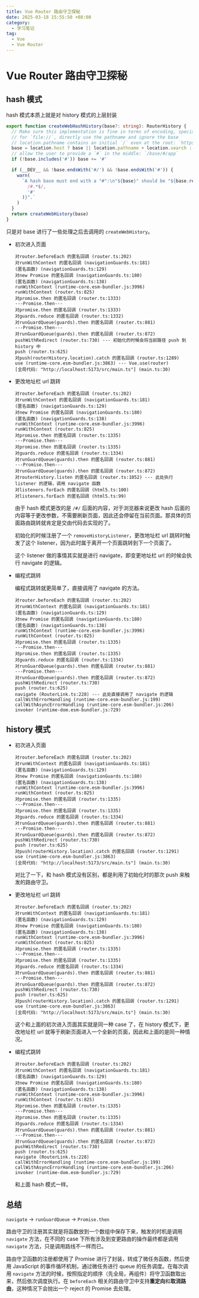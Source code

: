 ```yaml
---
title: Vue Router 路由守卫探秘
date: 2025-03-18 15:55:50 +08:00
category:
  - 学习笔记
tag:
  - Vue
  - Vue Router
---
```


# Vue Router 路由守卫探秘

## hash 模式

hash 模式本质上就是对 history 模式的上层封装

```typescript
export function createWebHashHistory(base?: string): RouterHistory {
  // Make sure this implementation is fine in terms of encoding, specially for IE11
  // for `file://`, directly use the pathname and ignore the base
  // location.pathname contains an initial `/` even at the root: `https://example.com`
  base = location.host ? base || location.pathname + location.search : ''
  // allow the user to provide a `#` in the middle: `/base/#/app`
  if (!base.includes('#')) base += '#'

  if (__DEV__ && !base.endsWith('#/') && !base.endsWith('#')) {
    warn(
      `A hash base must end with a "#":\n"${base}" should be "${base.replace(
        /#.*$/,
        '#'
      )}".`
    )
  }
  return createWebHistory(base)
}
```

只是对 base 进行了一些处理之后去调用的 `createWebHistory`。

- 初次进入页面

  ```
  对router.beforeEach 的匿名回调 (router.ts:202)
  对runWithContext 的匿名回调 (navigationGuards.ts:181)
  (匿名函数) (navigationGuards.ts:129)
  对new Promise 的匿名回调 (navigationGuards.ts:180)
  (匿名函数) (navigationGuards.ts:138)
  runWithContext (runtime-core.esm-bundler.js:3996)
  runWithContext (router.ts:825)
  对promise.then 的匿名回调 (router.ts:1333)
  ---Promise.then---
  对promise.then 的匿名回调 (router.ts:1333)
  对guards.reduce 的匿名回调 (router.ts:1332)
  对runGuardQueue(guards).then 的匿名回调 (router.ts:881)
  ---Promise.then---
  对runGuardQueue(guards).then 的匿名回调 (router.ts:872)
  pushWithRedirect (router.ts:730) --- 初始化的时候会将当前路径 push 到 history 中
  push (router.ts:625)
  对push(routerHistory.location).catch 的匿名回调 (router.ts:1289)
  use (runtime-core.esm-bundler.js:3863) --- Vue.use(router)
  [全局代码: "http://localhost:5173/src/main.ts"] (main.ts:30)
  ```

- 更改地址栏 url 跳转

  ```
  对router.beforeEach 的匿名回调 (router.ts:202)
  对runWithContext 的匿名回调 (navigationGuards.ts:181)
  (匿名函数) (navigationGuards.ts:129)
  对new Promise 的匿名回调 (navigationGuards.ts:180)
  (匿名函数) (navigationGuards.ts:138)
  runWithContext (runtime-core.esm-bundler.js:3996)
  runWithContext (router.ts:825)
  对promise.then 的匿名回调 (router.ts:1335)
  ---Promise.then---
  对promise.then 的匿名回调 (router.ts:1335)
  对guards.reduce 的匿名回调 (router.ts:1334)
  对runGuardQueue(guards).then 的匿名回调 (router.ts:881)
  ---Promise.then---
  对runGuardQueue(guards).then 的匿名回调 (router.ts:872)
  对routerHistory.listen 的匿名回调 (router.ts:1052) --- 此处执行 listener 的逻辑，调用 navigate 函数
  对listeners.forEach 的匿名回调 (html5.ts:100)
  对listeners.forEach 的匿名回调 (html5.ts:99)
  ```

  由于 hash 模式更改的是 `/#/` 后面的内容，对于浏览器来说更改 hash 后面的内容等于更改参数，不需要刷新页面，因此还会停留在当前页面。那具体的页面路由跳转就肯定是交由代码去实现的了。

  初始化的时候注册了一个 `removeHistoryListener`，更改地址栏 url 跳转时触发了这个 listener，因为此时属于离开一个页面跳转到下一个页面了。

  这个 listener 做的事情其实就是进行 navigate，即变更地址栏 url 的时候会执行 navigate 的逻辑。

- 编程式跳转

  编程式跳转就更简单了，直接调用了 navigate 的方法。

  ```
  对router.beforeEach 的匿名回调 (router.ts:202)
  对runWithContext 的匿名回调 (navigationGuards.ts:181)
  (匿名函数) (navigationGuards.ts:129)
  对new Promise 的匿名回调 (navigationGuards.ts:180)
  (匿名函数) (navigationGuards.ts:138)
  runWithContext (runtime-core.esm-bundler.js:3996)
  runWithContext (router.ts:825)
  对promise.then 的匿名回调 (router.ts:1335)
  ---Promise.then---
  对promise.then 的匿名回调 (router.ts:1335)
  对guards.reduce 的匿名回调 (router.ts:1334)
  对runGuardQueue(guards).then 的匿名回调 (router.ts:881)
  ---Promise.then---
  对runGuardQueue(guards).then 的匿名回调 (router.ts:872)
  pushWithRedirect (router.ts:730)
  push (router.ts:625)
  navigate (RouterLink.ts:228) --- 此处直接调用了 navigate 的逻辑
  callWithErrorHandling (runtime-core.esm-bundler.js:199)
  callWithAsyncErrorHandling (runtime-core.esm-bundler.js:206)
  invoker (runtime-dom.esm-bundler.js:729)
  ```

## history 模式

- 初次进入页面

  ```
  对router.beforeEach 的匿名回调 (router.ts:202)
  对runWithContext 的匿名回调 (navigationGuards.ts:181)
  (匿名函数) (navigationGuards.ts:129)
  对new Promise 的匿名回调 (navigationGuards.ts:180)
  (匿名函数) (navigationGuards.ts:138)
  runWithContext (runtime-core.esm-bundler.js:3996)
  runWithContext (router.ts:825)
  对promise.then 的匿名回调 (router.ts:1335)
  ---Promise.then---
  对promise.then 的匿名回调 (router.ts:1335)
  对guards.reduce 的匿名回调 (router.ts:1334)
  对runGuardQueue(guards).then 的匿名回调 (router.ts:881)
  ---Promise.then---
  对runGuardQueue(guards).then 的匿名回调 (router.ts:872)
  pushWithRedirect (router.ts:730)
  push (router.ts:625)
  对push(routerHistory.location).catch 的匿名回调 (router.ts:1291)
  use (runtime-core.esm-bundler.js:3863)
  [全局代码: "http://localhost:5173/src/main.ts"] (main.ts:30)
  ```

	对比了一下，和 hash 模式没有区别，都是利用了初始化时的那次 push 来触发的路由守卫。

- 更改地址栏 url 跳转

  ```
  对router.beforeEach 的匿名回调 (router.ts:202)
  对runWithContext 的匿名回调 (navigationGuards.ts:181)
  (匿名函数) (navigationGuards.ts:129)
  对new Promise 的匿名回调 (navigationGuards.ts:180)
  (匿名函数) (navigationGuards.ts:138)
  runWithContext (runtime-core.esm-bundler.js:3996)
  runWithContext (router.ts:825)
  对promise.then 的匿名回调 (router.ts:1335)
  ---Promise.then---
  对promise.then 的匿名回调 (router.ts:1335)
  对guards.reduce 的匿名回调 (router.ts:1334)
  对runGuardQueue(guards).then 的匿名回调 (router.ts:881)
  ---Promise.then---
  对runGuardQueue(guards).then 的匿名回调 (router.ts:872)
  pushWithRedirect (router.ts:730)
  push (router.ts:625)
  对push(routerHistory.location).catch 的匿名回调 (router.ts:1291)
  use (runtime-core.esm-bundler.js:3863)
  [全局代码: "http://localhost:5173/src/main.ts"] (main.ts:30)
  ```

  这个和上面的初次进入页面其实就是同一种 case 了，在 history 模式下，更改地址栏 url 就等于刷新页面进入一个全新的页面，因此和上面的是同一种情况。

- 编程式跳转

  ```
  对router.beforeEach 的匿名回调 (router.ts:202)
  对runWithContext 的匿名回调 (navigationGuards.ts:181)
  (匿名函数) (navigationGuards.ts:129)
  对new Promise 的匿名回调 (navigationGuards.ts:180)
  (匿名函数) (navigationGuards.ts:138)
  runWithContext (runtime-core.esm-bundler.js:3996)
  runWithContext (router.ts:825)
  对promise.then 的匿名回调 (router.ts:1335)
  ---Promise.then---
  对promise.then 的匿名回调 (router.ts:1335)
  对guards.reduce 的匿名回调 (router.ts:1334)
  对runGuardQueue(guards).then 的匿名回调 (router.ts:881)
  ---Promise.then---
  对runGuardQueue(guards).then 的匿名回调 (router.ts:872)
  pushWithRedirect (router.ts:730)
  push (router.ts:625)
  navigate (RouterLink.ts:228)
  callWithErrorHandling (runtime-core.esm-bundler.js:199)
  callWithAsyncErrorHandling (runtime-core.esm-bundler.js:206)
  invoker (runtime-dom.esm-bundler.js:729)
  ```
  
  和上面 hash 模式一样。

## 总结

`navigate` -> `runGuardQueue` -> `Promise.then`

路由守卫的注册其实就是将函数放到一个数组中保存下来，触发的时机是调用 `navigate` 方法，在不同的 case 下所有涉及到变更路由的操作最终都是调用 `navigate` 方法，只是调用路线不一样而已。

路由守卫函数的注册都使用了 Promise 进行了封装，转成了微任务函数，然后使用 JavaScript 的事件循环机制，通过微任务进行 queue 的任务调度。在每次调用 `navigate` 方法的时候，按照指定的顺序（先全局，再组件）将守卫函数取出来，然后依次调度执行。在 `beforeEach` 相关的路由守卫中支持**重定向**和**取消路由**，这种情况下会抛出一个 reject 的 Promise 去处理。